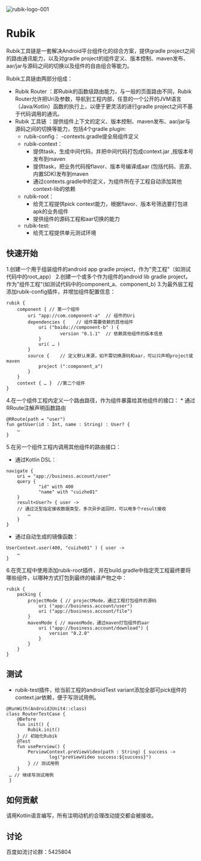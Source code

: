 ![rubik-logo-001](https://user-images.githubusercontent.com/7745189/174275733-ff1ec56e-82ea-4c3b-86de-b2b07d258842.jpeg)
# Rubik
Rubik工具链是一套解决Android平台组件化的综合方案，提供gradle project之间的路由通讯能力，以及对gradle project的组件定义、版本控制、maven发布、aar/jar与源码之间的切换以及组件的自由组合等能力。

Rubik工具链由两部分组成：
* Rubik Router ：即Rubik的函数级路由能力，与一般的页面路由不同，Rubik Router允许把Uri及参数，导航到工程内部，任意的一个公开的JVM语言（Java/Kotlin）函数的执行上，以便于更灵活的进行gradle project之间不基于代码调用的通讯。
* Rubik 工具链 ：提供组件上下文的定义、版本控制、maven发布、aar/jar与源码之间的切换等能力，包括4个gradle plugin:
    + rubik-config：
        -contexts.gradle提全局组件定义
    + rubik-context：
        - 提供task，生成中间代码，并把中间代码打包成context.jar ,按版本号发布到maven
        - 提供task，把业务代码按flavor、版本号编译成aar (包括代码、资源、内置SDK)发布到maven
        - 通过contexts.gradle中的定义，为组件所在子工程自动添加其他context-lib的依赖
    + rubik-root：
        - 给壳工程提供pick context能力，根据flavor、版本号筛选要打包进apk的业务组件
        - 提供组件的源码工程和aar切换的能力
    + rubik-test:
        - 给壳工程提供单元测试环境
        
## 快速开始
1.创建一个用于组装组件的android app gradle project，作为"壳工程"（如测试代码中的root_app）
2.创建一个或多个作为组件的android lib gradle project，作为"组件工程"(如测试代码中的component_a、component_b)
3.为最外层工程添加rubik-config插件，并增加组件配置信息：
```
rubik {
	component { // 第一个组件
	    uri "app://com.component-a"  // 组件的Uri
	    dependencies {    // 组件需要依赖的其他组件
            uri ("baidu://component-b" ) { 
                    version "0.1.1"  // 依赖其他组件的版本信息
            }
            uri( … ) 
	    }
	    source {    // 定义默认来源，如不需切换源码和aar，可以只声明project或maven
            project (":component_a") 
        }
    }
	context { … }  //第二个组件
} 
```
4.在一个组件工程内定义一个路由路径，作为组件暴露给其他组件的接口：
    * 通过RRoute注解声明函数路由
```
@RRoute(path = "user") 
fun getUser(id : Int, name : String) : User? { 
    …
}
```
5.在另一个组件工程内调用其他组件的路由接口：
   * 通过Kotlin DSL：
```
navigate {
	uri = "app://business.account/user"
	query {
	        "id" with 400
	        "name" with "cuizhe01" 
	}
    result<User?> { user -> 
    // 通过泛型指定接收数据类型，多次异步返回时，可以用多个result接收
        …
    }
} 
```
   
   * 通过自动生成的镜像函数：
```
UserContext.user(400, "cuizhe01" ) { user ->
    …
}
```
6.在壳工程中使用添加rubik-root插件，并在build.gradle中指定壳工程最终要将哪些组件，以哪种方式打包到最终的编译产物之中：
```
rubik {	
    packing {
        projectMode { // projectMode，通过工程打包组件的源码
            uri ("app://business.account/user")
            uri ("app://business.account/file")
        }
        mavenMode { // mavenMode，通过maven打包组件的aar
            uri ("app://business.account/download") {
                version "0.2.0" 
            }
        }
    }
} 
```
## 测试
* rubik-test插件，给当前工程的androidTest variant添加全部可pick组件的context.jar依赖，便于写测试用例。
```
@RunWith(AndroidJUnit4::class)
class RouterTestCase {
    @Before
    fun init() {
        Rubik.init()
    } // 初始化Rubik
    @Test
    fun usePerview() {
        PerviewContext.preViewVideo(path : String) { success ->
                log("preViewVideo success:${success}")
        } // 测试用例
    }
 … // 继续写测试用例
 }

```

## 如何贡献
请用Kotlin语言编写，所有注明动机的合理改动提交都会被接收。


## 讨论
百度如流讨论群：5425804
